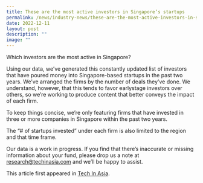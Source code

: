 ```yaml
---
title: These are the most active investors in Singapore’s startups
permalink: /news/industry-news/these-are-the-most-active-investors-in-singapores-startups/
date: 2022-12-11
layout: post
description: ""
image: ""
---
```

Which investors are the most active in Singapore? 

Using our data, we’ve generated this constantly updated list of investors that have poured money into Singapore-based startups in the past two years. We’ve arranged the firms by the number of deals they’ve done. We understand, however, that this tends to favor earlystage investors over others, so we’re working to produce content that better conveys the impact of each firm. 

To keep things concise, we’re only featuring firms that have invested in three or more companies in Singapore within the past two years. 

The “# of startups invested” under each firm is also limited to the region and that time frame. 

Our data is a work in progress. If you find that there’s inaccurate or missing information about your fund, please drop us a note at research@techinasia.com and we’ll be happy to assist.

This article first appeared in [Tech In Asia](https://www.techinasia.com/active-investors-singapores-startups). 
